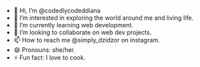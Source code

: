 - 👋 Hi, I’m @codedlycodeddiana
- 👀 I’m interested in exploring the world around me and living life.
- 🌱 I’m currently learning web development.
- 💞️ I’m looking to collaborate on web dev projects.
- 📫 How to reach me @simply_dzidzor on instagram.
- 😄 Pronouns: she/her.
- ⚡ Fun fact: I love to cook.

<!---
codedlycodeddiana/codedlycodeddiana is a ✨ special ✨ repository because its `README.md` (this file) appears on your GitHub profile.
You can click the Preview link to take a look at your changes.
--->

